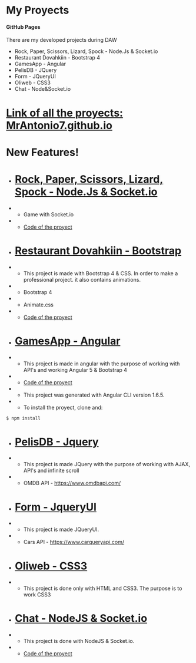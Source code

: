 # My Proyects
#### GitHub Pages

There are my developed projects during DAW
  - Rock, Paper, Scissors, Lizard, Spock  - Node.Js & Socket.io
  - Restaurant Dovahkiin - Bootstrap 4
  - GamesApp - Angular
  - PelisDB - JQuery
  - Form - JQueryUI
  - Oliweb - CSS3
  - Chat - Node&Socket.io

# [Link of all the proyects: MrAntonio7.github.io](https://mrantonio7.github.io)
# **New Features!**
  - # [Rock, Paper, Scissors, Lizard, Spock  - Node.Js & Socket.io](https://rock-paper-scissors-lizard-spo.herokuapp.com/)
  - - Game with Socket.io
  - - [Code of the proyect](https://github.com/MrAntonio7/rock-paper-scissors-lizard-spock)
  - # [Restaurant Dovahkiin - Bootstrap](https://mrantonio7.github.io/restaurant)
  - - This project is made with Bootstrap 4 & CSS. In order to make a professional project. it also contains animations.
  - - Bootstrap 4
  - - Animate.css
  - - [Code of the proyect](https://github.com/MrAntonio7/Restaurant-Dovahkiin)
  - # [GamesApp - Angular](https://mrantonio7.github.io/gamesapp)
  - - This project is made in angular with the purpose of working with API's and working Angular 5 & Bootstrap 4
  - - [Code of the proyect](https://github.com/MrAntonio7/GamesApp-Angular)
  - - This project was generated with Angular CLI version 1.6.5.
  - - To install the proyect, clone and:
  ```sh
$ npm install
```
  - # [PelisDB - Jquery](https://mrantonio7.github.io/OMDB)
  - - This project is made JQuery with the purpose of working with AJAX, API's and infinite scroll
  - - OMDB API - https://www.omdbapi.com/

  - # [Form - JqueryUI](https://mrantonio7.github.io/jqueryui-form/)
  - - This project is made JQueryUI.
  - - Cars API - https://www.carqueryapi.com/

  - # [Oliweb - CSS3](https://mrantonio7.github.io/oliweb)
  - - This project is done only with HTML and CSS3. The purpose is to work CSS3

  - # [Chat - NodeJS & Socket.io](https://js-node-chat.herokuapp.com/)
  - - This project is done with NodeJS & Socket.io.
  - - [Code of the proyect](https://github.com/MrAntonio7/ChatNodeJs)
